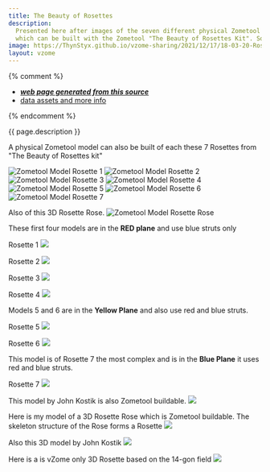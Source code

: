 ```yaml
---
title: The Beauty of Rosettes
description:
  Presented here after images of the seven different physical Zometool rosette models are 7 interactive vZome models
  which can be built with the Zometool "The Beauty of Rosettes Kit". Some additional Rosettes also included.
image: https://ThynStyx.github.io/vzome-sharing/2021/12/17/18-03-20-Rosette/Rosette.png
layout: vzome
---
```

{% comment %}
 - [***web page generated from this source***][post]
 - [data assets and more info][github]

[post]: <https://ThynStyx.github.io/vzome-sharing/2021/12/17/Rosette-18-03-20.html>
[github]: <https://github.com/ThynStyx/vzome-sharing/tree/main/2021/12/17/18-03-20-Rosette/>
{% endcomment %}

{{ page.description }}

A physical Zometool model can also be built of each these 7 Rosettes from "The Beauty of Rosettes kit"

![Zometool Model Rosette 1](https://ThynStyx.github.io/vzome-sharing/2021/12/17/18-03-20-Rosette/Rosette%201.jpg)
![Zometool Model Rosette 2](https://ThynStyx.github.io/vzome-sharing/2021/12/17/18-03-20-Rosette/Rosette%202.jpg)
![Zometool Model Rosette 3](https://ThynStyx.github.io/vzome-sharing/2021/12/17/18-03-20-Rosette/Rosette%203.jpg)
![Zometool Model Rosette 4](https://ThynStyx.github.io/vzome-sharing/2021/12/17/18-03-20-Rosette/Rosette%204.jpg)
![Zometool Model Rosette 5](https://ThynStyx.github.io/vzome-sharing/2021/12/17/18-03-20-Rosette/Rosette%205.jpg)
![Zometool Model Rosette 6](https://ThynStyx.github.io/vzome-sharing/2021/12/17/18-03-20-Rosette/Rosette%206.jpg)
![Zometool Model Rosette 7](https://ThynStyx.github.io/vzome-sharing/2021/12/17/18-03-20-Rosette/Zometool-Rosette.jpg)

Also of this 3D Rosette Rose.
![Zometool Model Rosette Rose](https://ThynStyx.github.io/vzome-sharing/2021/12/17/18-03-20-Rosette/Rose_Rosette.jpg)

These first four models are in the **RED plane**  and use blue struts only

Rosette 1
<vzome-viewer style="width: 100%; height: 65vh;"
       src="https://ThynStyx.github.io/vzome-sharing/2021/12/26/11-47-56-Rosette 1/Rosette 1.vZome" >
  <img src="https://ThynStyx.github.io/vzome-sharing/2021/12/26/11-47-56-Rosette 1/Rosette 1.png" />
</vzome-viewer>

Rosette 2
<vzome-viewer style="width: 100%; height: 65vh;"
       src="https://ThynStyx.github.io/vzome-sharing/2021/12/26/11-45-35-Rosette 2/Rosette 2.vZome" >
  <img src="https://ThynStyx.github.io/vzome-sharing/2021/12/26/11-45-35-Rosette 2/Rosette 2.png" />
</vzome-viewer>

Rosette 3
<vzome-viewer style="width: 100%; height: 65vh;"
       src="https://ThynStyx.github.io/vzome-sharing/2021/12/24/22-53-29-Rosette 3/Rosette 3.vZome" >
  <img src="https://ThynStyx.github.io/vzome-sharing/2021/12/24/22-53-29-Rosette 3/Rosette 3.png" />
</vzome-viewer>

Rosette 4
<vzome-viewer style="width: 100%; height: 65vh;"
       src="https://ThynStyx.github.io/vzome-sharing/2021/12/24/22-24-11-Rosette 4/Rosette 4.vZome" >
  <img src="https://ThynStyx.github.io/vzome-sharing/2021/12/24/22-24-11-Rosette 4/Rosette 4.png" />
</vzome-viewer>

Models 5 and 6 are in the **Yellow Plane** and also use red and blue struts.

Rosette 5
<vzome-viewer style="width: 100%; height: 65vh;"
       src="https://ThynStyx.github.io/vzome-sharing/2021/12/26/14-49-50-Rosette 5/Rosette 5.vZome" >
  <img src="https://ThynStyx.github.io/vzome-sharing/2021/12/26/14-49-50-Rosette 5/Rosette 5.png" />
</vzome-viewer>

Rosette 6
<vzome-viewer style="width: 100%; height: 65vh;"
       src="https://ThynStyx.github.io/vzome-sharing/2021/12/26/14-45-04-Rosette 6/Rosette 6.vZome" >
  <img src="https://ThynStyx.github.io/vzome-sharing/2021/12/26/14-45-04-Rosette 6/Rosette 6.png" />
</vzome-viewer>

This model is of Rosette 7 the most complex and is in the **Blue Plane** it uses red and blue struts.  

Rosette 7
<vzome-viewer style="width: 100%; height: 65vh;"                   
       src="https://ThynStyx.github.io/vzome-sharing/2021/12/17/18-03-20-Rosette/Rosette.vZome" >
  <img src="https://ThynStyx.github.io/vzome-sharing/2021/12/17/18-03-20-Rosette/Rosette.png" />
</vzome-viewer>

This model by John Kostik is also Zometool buildable.
<vzome-viewer style="width: 100%; height: 65vh;"
       src="https://ThynStyx.github.io/vzome-sharing/2022/01/15/12-41-42-Green-yellow-pleated-rosette/Green-yellow-pleated-rosette.vZome" >
  <img src="https://ThynStyx.github.io/vzome-sharing/2022/01/15/12-41-42-Green-yellow-pleated-rosette/Green-yellow-pleated-rosette.png" />
  
 Here is my model of a 3D Rosette Rose which is Zometool buildable.  The skeleton structure of the Rose forms a Rosette
<vzome-viewer style="width: 100%; height: 65vh;"
       src="https://ThynStyx.github.io/vzome-sharing/2022/01/11/13-49-37-Rosette-Rose-and-stand/Rosette-Rose-and-stand.vZome" >
  <img src="https://ThynStyx.github.io/vzome-sharing/2022/01/11/13-49-37-Rosette-Rose-and-stand/Rosette-Rose-and-stand.png" />
</vzome-viewer>
 
  Also this 3D model by John Kostik
</vzome-viewer>
<vzome-viewer style="width: 100%; height: 65vh;"
       src="https://ThynStyx.github.io/vzome-sharing/2022/01/15/13-39-51-Three-fold-flower/Three-fold-flower.vZome" >
  <img src="https://ThynStyx.github.io/vzome-sharing/2022/01/15/13-39-51-Three-fold-flower/Three-fold-flower.png" />
</vzome-viewer>

Here is a is vZome only 3D Rosette based on the 14-gon field
<vzome-viewer style="width: 100%; height: 65vh;"
       src="https://ThynStyx.github.io/vzome-sharing/2022/01/15/13-59-06-14-gon-Rosette-JK-3D-JH/14-gon-Rosette-JK-3D-JH.vZome" >
  <img src="https://ThynStyx.github.io/vzome-sharing/2022/01/15/13-59-06-14-gon-Rosette-JK-3D-JH/14-gon-Rosette-JK-3D-JH.png" />
</vzome-viewer>
